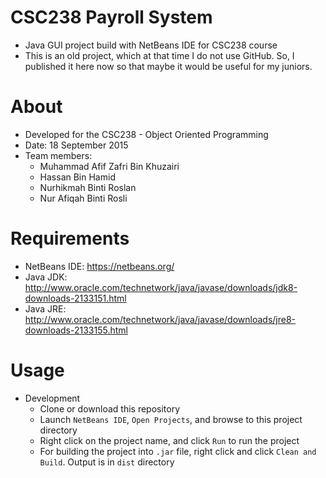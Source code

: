 # CSC238 Payroll System
- Java GUI project build with NetBeans IDE for CSC238 course
- This is an old project, which at that time I do not use GitHub. So, I published it here now so that maybe it would be useful for my juniors.

# About
- Developed for the CSC238 - Object Oriented Programming
- Date: 18 September 2015
- Team members:
	- Muhammad Afif Zafri Bin Khuzairi
	- Hassan Bin Hamid
	- Nurhikmah Binti Roslan
	- Nur Afiqah Binti Rosli

# Requirements
- NetBeans IDE: https://netbeans.org/
- Java JDK: http://www.oracle.com/technetwork/java/javase/downloads/jdk8-downloads-2133151.html
- Java JRE: http://www.oracle.com/technetwork/java/javase/downloads/jre8-downloads-2133155.html

# Usage
- Development
	- Clone or download this repository
	- Launch ```NetBeans IDE```, ```Open Projects```, and browse to this project directory
	- Right click on the project name, and click ```Run``` to run the project
	- For building the project into ```.jar``` file, right click and click ```Clean and Build```. Output is in ```dist``` directory
	